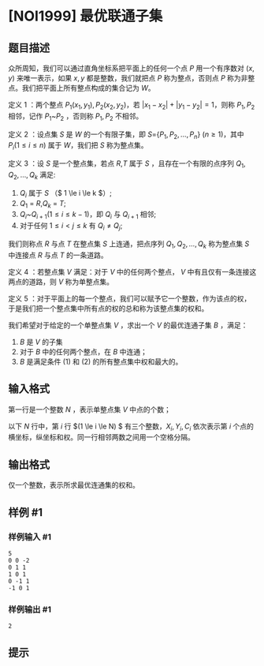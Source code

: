 # [NOI1999] 最优联通子集

## 题目描述

众所周知，我们可以通过直角坐标系把平面上的任何一个点 $P$ 用一个有序数对 $(x,y)$ 来唯一表示，如果 $x,y$ 都是整数，我们就把点 $P$ 称为整点，否则点 $P$ 称为非整点。我们把平面上所有整点构成的集合记为 $W$。

定义 1 ：两个整点 $P_1(x_1,y_1),P_2(x_2,y_2)$，若 $|x_1-x_2|+|y_1-y_2|=1$，则称 $P_1,P_2$ 相邻，记作 $P_1$~$P_2$ ，否则称 $P_1,P_2$ 不相邻。

定义 2 ：设点集 $S$ 是 $W$ 的一个有限子集，即 $S$=$\{P_1,P_2,…,P_n\}$ $(n \ge 1)$，其中 $P_i (1 \le i \le n)$ 属于 $W$，我们把 $S$ 称为整点集。

定义 3 ：设 $S$ 是一个整点集，若点 $R$,$T$ 属于 $S$ ，且存在一个有限的点序列 $Q_1,Q_2,…,Q_k$ 满足: 
1. $Q_i$ 属于 $S$ （$ 1 \le i \le k $）;
2. $Q_1$ = $R$,$Q_k$ = $T$;
3. $Q_i$~$Q_{i+1} (1 \le i \le k-1)$，即 $Q_i$ 与 
 $Q_{i+1}$ 相邻;
4. 对于任何 $1 \le i<j \le k$ 有 $Q_i≠Q_j$;

我们则称点 $R$ 与点 $T$ 在整点集 $S$ 上连通，把点序列 $Q_1,Q_2,…,Q_k$ 称为整点集 $S$ 中连接点 $R$ 与点 $T$ 的一条道路。

定义 4 ：若整点集 $V$ 满足：对于 $V$ 中的任何两个整点， $V$ 中有且仅有一条连接这两点的道路，则 $V$ 称为单整点集。

定义 5 ：对于平面上的每一个整点，我们可以赋予它一个整数，作为该点的权，于是我们把一个整点集中所有点的权的总和称为该整点集的权和。

我们希望对于给定的一个单整点集 $V$ ，求出一个 $V$ 的最优连通子集 $B$ ，满足：
1. $B$ 是 $V$ 的子集
2. 对于 $B$ 中的任何两个整点，在 $B$ 中连通；
3. $B$ 是满足条件 (1) 和 (2) 的所有整点集中权和最大的。


## 输入格式

第一行是一个整数 $N$ ，表示单整点集 $V$ 中点的个数；

以下 $N$ 行中，第 $i$ 行 $(1 \le i \le N) $ 有三个整数，$X_i,Y_i,C_i$ 依次表示第 $i$ 个点的横坐标，纵坐标和权。同一行相邻两数之间用一个空格分隔。


## 输出格式

仅一个整数，表示所求最优连通集的权和。

## 样例 #1

### 样例输入 #1
```
5
0 0 -2
0 1 1
1 0 1
0 -1 1
-1 0 1
```

### 样例输出 #1

```
2
```

## 提示


